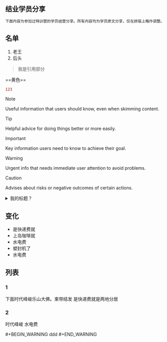 ## 结业学员分享
```python
下面内容为参加过特训营的学员结营分享。所有内容均为学员原文分享，仅在排版上略作调整。
```

## 名单
1. 老王
2. 后头

> 我是引用部分

==黄色==

```diff
123
```

> [!NOTE]
> Useful information that users should know, even when skimming content.

> [!TIP]
> Helpful advice for doing things better or more easily.

> [!IMPORTANT]
> Key information users need to know to achieve their goal.

> [!WARNING]
> Urgent info that needs immediate user attention to avoid problems.

> [!CAUTION]
> Advises about risks or negative outcomes of certain actions.

<details>
<summary>我的标题？</summary>

我是的内容

</details>

## 变化
- 是快递费就
- 上岛咖啡就
- 水电费
- 塑封机了
- 水电费

## 列表
### 1
下面时代峰峻乐山大佛。束带结发
是快递费就是两地分居
### 2
时代峰峻
水电费

#+BEGIN_WARNING
ddd
#+END_WARNING
